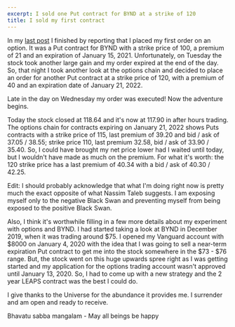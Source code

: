 ```yaml
---
excerpt: I sold one Put contract for BYND at a strike of 120
title: I sold my first contract
---
```

In my [last post](https://blog.marceisaacson.com/2020/01/20/sharing-some-of-my-life.html) I finished by reporting that I placed my first order on an option. It was a Put contract for BYND with a strike price of 100, a premium of 21 and an expiration of January 15, 2021. Unfortunately, on Tuesday the stock took another large gain and my order expired at the end of the day. So, that night I took another look at the options chain and decided to place an order for another Put contract at a strike price of 120, with a premium of 40 and an expiration date of January 21, 2022.

Late in the day on Wednesday my order was executed! Now the adventure begins.

Today the stock closed at 118.64 and it's now at 117.90 in after hours trading. The options chain for contracts expiring on January 21, 2022 shows Puts contracts with a strike price of 115, last premium of 39.20 and bid / ask of 37.05 / 38.55; strike price 110, last premium 32.58, bid / ask of 33.90 / 35.40. So, I could have brought my net price lower had I waited until today, but I wouldn't have made as much on the premium. For what it's worth: the 120 strike price has a last premium of 40.34 with a bid / ask of 40.30 / 42.25.

Edit: I should probably acknowledge that what I'm doing right now is pretty much the exact opposite of what Nassim Taleb suggests. I am exposing myself only to the negative Black Swan and preventing myself from being exposed to the positive Black Swan.

Also, I think it's worthwhile filling in a few more details about my experiment with options and BYND. I had started taking a look at BYND in December 2019, when it was trading around $75. I opened my Vanguard account with $8000 on January 4, 2020 with the idea that I was going to sell a near-term expiration Put contract to get me into the stock somewhere in the $73 - $76 range. But, the stock went on this huge upwards spree right as I was getting started and my application for the options trading account wasn't approved until January 13, 2020. So, I had to come up with a new strategy and the 2 year LEAPS contract was the best I could do.

I give thanks to the Universe for the abundance it provides me. I surrender and am open and ready to receive.

Bhavatu sabba mangalam - May all beings be happy
